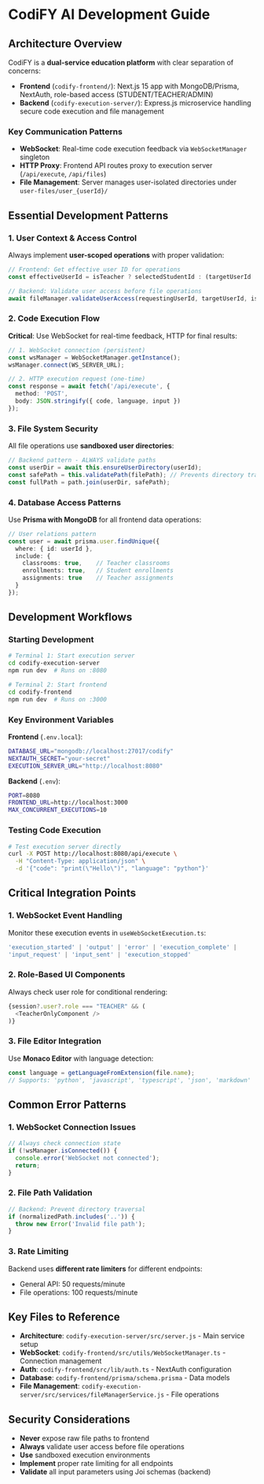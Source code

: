 # CodiFY AI Development Guide

## Architecture Overview

CodiFY is a **dual-service education platform** with clear separation of concerns:

- **Frontend** (`codify-frontend/`): Next.js 15 app with MongoDB/Prisma, NextAuth, role-based access (STUDENT/TEACHER/ADMIN)
- **Backend** (`codify-execution-server/`): Express.js microservice handling secure code execution and file management

### Key Communication Patterns

- **WebSocket**: Real-time code execution feedback via `WebSocketManager` singleton
- **HTTP Proxy**: Frontend API routes proxy to execution server (`/api/execute`, `/api/files`)
- **File Management**: Server manages user-isolated directories under `user-files/user_{userId}/`

## Essential Development Patterns

### 1. User Context & Access Control

Always implement **user-scoped operations** with proper validation:

```typescript
// Frontend: Get effective user ID for operations
const effectiveUserId = isTeacher ? selectedStudentId : (targetUserId || userId);

// Backend: Validate user access before file operations
await fileManager.validateUserAccess(requestingUserId, targetUserId, isTeacher, classroomId);
```

### 2. Code Execution Flow

**Critical**: Use WebSocket for real-time feedback, HTTP for final results:

```typescript
// 1. WebSocket connection (persistent)
const wsManager = WebSocketManager.getInstance();
wsManager.connect(WS_SERVER_URL);

// 2. HTTP execution request (one-time)
const response = await fetch('/api/execute', {
  method: 'POST',
  body: JSON.stringify({ code, language, input })
});
```

### 3. File System Security

All file operations use **sandboxed user directories**:

```javascript
// Backend pattern - ALWAYS validate paths
const userDir = await this.ensureUserDirectory(userId);
const safePath = this.validatePath(filePath); // Prevents directory traversal
const fullPath = path.join(userDir, safePath);
```

### 4. Database Access Patterns

Use **Prisma with MongoDB** for all frontend data operations:

```typescript
// User relations pattern
const user = await prisma.user.findUnique({
  where: { id: userId },
  include: {
    classrooms: true,    // Teacher classrooms
    enrollments: true,   // Student enrollments
    assignments: true    // Teacher assignments
  }
});
```

## Development Workflows

### Starting Development

```bash
# Terminal 1: Start execution server
cd codify-execution-server
npm run dev  # Runs on :8080

# Terminal 2: Start frontend
cd codify-frontend  
npm run dev  # Runs on :3000
```

### Key Environment Variables

**Frontend** (`.env.local`):
```bash
DATABASE_URL="mongodb://localhost:27017/codify"
NEXTAUTH_SECRET="your-secret"
EXECUTION_SERVER_URL="http://localhost:8080"
```

**Backend** (`.env`):
```bash
PORT=8080
FRONTEND_URL=http://localhost:3000
MAX_CONCURRENT_EXECUTIONS=10
```

### Testing Code Execution

```bash
# Test execution server directly
curl -X POST http://localhost:8080/api/execute \
  -H "Content-Type: application/json" \
  -d '{"code": "print(\"Hello\")", "language": "python"}'
```

## Critical Integration Points

### 1. WebSocket Event Handling

Monitor these execution events in `useWebSocketExecution.ts`:

```typescript
'execution_started' | 'output' | 'error' | 'execution_complete' | 
'input_request' | 'input_sent' | 'execution_stopped'
```

### 2. Role-Based UI Components

Always check user role for conditional rendering:

```typescript
{session?.user?.role === "TEACHER" && (
  <TeacherOnlyComponent />
)}
```

### 3. File Editor Integration

Use **Monaco Editor** with language detection:

```typescript
const language = getLanguageFromExtension(file.name);
// Supports: 'python', 'javascript', 'typescript', 'json', 'markdown'
```

## Common Error Patterns

### 1. WebSocket Connection Issues

```typescript
// Always check connection state
if (!wsManager.isConnected()) {
  console.error('WebSocket not connected');
  return;
}
```

### 2. File Path Validation

```javascript
// Backend: Prevent directory traversal
if (normalizedPath.includes('..')) {
  throw new Error('Invalid file path');
}
```

### 3. Rate Limiting

Backend uses **different rate limiters** for different endpoints:
- General API: 50 requests/minute
- File operations: 100 requests/minute

## Key Files to Reference

- **Architecture**: `codify-execution-server/src/server.js` - Main service setup
- **WebSocket**: `codify-frontend/src/utils/WebSocketManager.ts` - Connection management
- **Auth**: `codify-frontend/src/lib/auth.ts` - NextAuth configuration
- **Database**: `codify-frontend/prisma/schema.prisma` - Data models
- **File Management**: `codify-execution-server/src/services/fileManagerService.js` - File operations

## Security Considerations

- **Never** expose raw file paths to frontend
- **Always** validate user access before file operations
- **Use** sandboxed execution environments
- **Implement** proper rate limiting for all endpoints
- **Validate** all input parameters using Joi schemas (backend)
